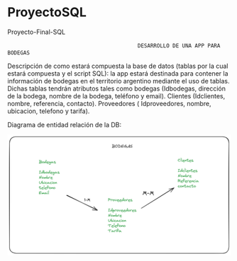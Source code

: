 # ProyectoSQL
  Proyecto-Final-SQL 

 

                                             DESARROLLO DE UNA APP PARA BODEGAS 

 

 

Descripción de como estará compuesta la base de datos (tablas por la cual estará compuesta y el script SQL): la app estará destinada para contener la información de bodegas en el territorio argentino mediante el uso de tablas. Dichas tablas tendrán atributos tales como bodegas (Idbodegas, dirección de la bodega, nombre de la bodega, teléfono y email). Clientes (Idclientes, nombre, referencia, contacto). Proveedores ( Idproveedores, nombre, ubicacion, telefono y tarifa).  

Diagrama de entidad relación de la DB:

![alt text](image.png)